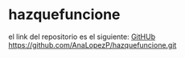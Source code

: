 # hazquefuncione

el link del repositorio es el siguiente:
[GitHUb](https://github.com/AnaLopezP/hazquefuncione.git)
https://github.com/AnaLopezP/hazquefuncione.git
